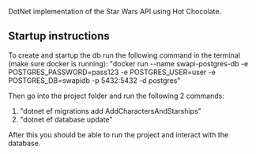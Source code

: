 DotNet implementation of the Star Wars API using Hot Chocolate.

## Startup instructions
To create and startup the db run the following command in the terminal (make sure docker is running):
"docker run --name swapi-postgres-db -e POSTGRES_PASSWORD=pass123 -e POSTGRES_USER=user -e POSTGRES_DB=swapidb -p 5432:5432 -d postgres"

Then go into the project folder and run the following 2 commands:
1) "dotnet ef migrations add AddCharactersAndStarships"
2) "dotnet ef database update"

After this you should be able to run the project and interact with the database.
